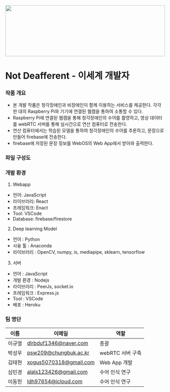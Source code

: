 <img src = "https://user-images.githubusercontent.com/110344274/208290139-2695913f-c216-4dee-835a-d063aa09fe9b.png" width="500" height="160">

# Not Deafferent - 이세계 개발자 
### 작품 개요
- 본 개발 작품은 청각장애인과 비장애인이 함께 이용하는 서비스를 제공한다. 각각 한 대의 Raspberry Pi와 기기에 연결된 웹캠을 통하여 소통할 수 있다.
- Raspberry Pi에 연결된 웹캠을 통해 청각장애인의 수어를 촬영하고, 영상 데이터를 webRTC 서버를 통해 실시간으로 연산 컴퓨터로 전송한다.
- 연산 컴퓨터에서는 학습된 모델을 통하여 청각장애인의 수어를 추론하고, 문장으로 만들어 firebase에 전송한다.
- firebase에 저장된 문장 정보를 WebOS의 Web App에서 받아와 출력한다. 
### 파일 구성도

### 개발 환경
1. Webapp 
- 언어: JavaScript
- 라이브러리: React 
- 프레임워크: Enact 
- Tool: VSCode 
- Database: firebase/firestore 

2. Deep learning Model
- 언어 : Python
- 사융 툴 : Anaconda
- 라이브러리 : OpenCV, numpy, is, mediapipe, sklearn, tensorflow 

3. 서버
- 언어 : JavaScript
- 개발 환경 : Nodejs
- 라이브러리 : PeerJs, socket.io
- 프레임워크 : Express.js
- Tool : VSCode
- 배포 : Heroku 

### 팀 명단
|이름|이메일|역할|
|----|----|----|
|이규열|dlrbduf1346@naver.com|총괄|
|박성우|psw209@chungbuk.ac.kr|webRTC 서버 구축|
|김태현|xogus5070318@gmail.com|Web App 개발|
|심민경|alals123426@gmail.com|수어 인식 연구|
|이동헌|ldh97654@icloud.com|수어 인식 연구|
